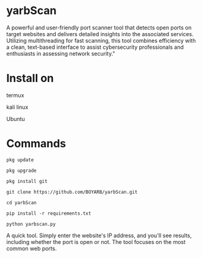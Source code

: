 # yarbScan

A powerful and user-friendly port scanner tool that detects open ports on target websites and delivers detailed insights into the associated services. Utilizing multithreading for fast scanning, this tool combines efficiency with a clean, text-based interface to assist cybersecurity professionals and enthusiasts in assessing network security."

# Install on

termux

kali linux

Ubuntu 

# Commands

```
pkg update
```
```
pkg upgrade
```
```
pkg install git
```
```
git clone https://github.com/BOYARB/yarbScan.git
```
```
cd yarbScan
```
```
pip install -r requirements.txt
```
```
python yarbscan.py
```

A quick tool. Simply enter the website's IP address, and you'll see results, including whether the port is open or not. The tool focuses on the most common web ports.


